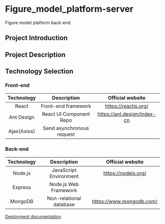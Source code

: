 # Figure_model_platform-server
Figure model platform back-end

## Project Introduction

## Project Description

## Technology Selection

### Front-end
|     Technology     |        Description       |                Official website                |
| :----------------: | :----------------------: | :--------------------------------------------: |
|       React        |    Front-end framework   |               https://reactjs.org/             |
|     Ant Design     |  React UI Component Repo |           https://ant.design/index-cn          |
|     Ajax(Axios)    | Send asynchronous request|                                                |

### Back-end
|     Technology     |        Description       |                Official website                |
| :----------------: | :----------------------: | :--------------------------------------------: |
|      Node.js       |  JavaScript Environment  |               https://nodejs.org/              |
|      Express       |   Node.js Web Framework  |                                                |
|      MongoDB       |  Non-relational database |             https://www.mongodb.com/           |

[Deployment documentation](docs/Deployment.md)